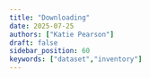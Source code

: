 ```yaml
---
title: "Downloading"
date: 2025-07-25
authors: ["Katie Pearson"]
draft: false
sidebar_position: 60
keywords: ["dataset","inventory"]
---
```

